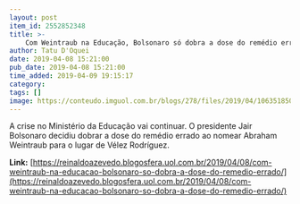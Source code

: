 ```yaml
---
layout: post
item_id: 2552852348
title: >-
    Com Weintraub na Educação, Bolsonaro só dobra a dose do remédio errado
author: Tatu D'Oquei
date: 2019-04-08 15:21:00
pub_date: 2019-04-08 15:21:00
time_added: 2019-04-09 19:15:17
category: 
tags: []
image: https://conteudo.imguol.com.br/blogs/278/files/2019/04/106351850_32186242968_2ac7ae5479_o-527x300.jpg
---
```


A crise no Ministério da Educação vai continuar. O presidente Jair Bolsonaro decidiu dobrar a dose do remédio errado ao nomear Abraham Weintraub para o lugar de Vélez Rodríguez.

**Link:** [https://reinaldoazevedo.blogosfera.uol.com.br/2019/04/08/com-weintraub-na-educacao-bolsonaro-so-dobra-a-dose-do-remedio-errado/](https://reinaldoazevedo.blogosfera.uol.com.br/2019/04/08/com-weintraub-na-educacao-bolsonaro-so-dobra-a-dose-do-remedio-errado/)

